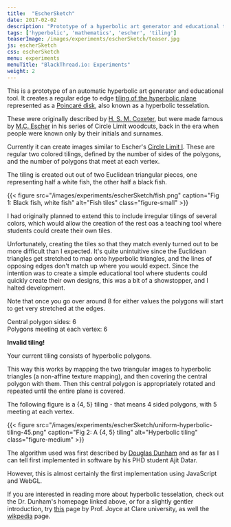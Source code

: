 ```yaml
---
title:  "EscherSketch"
date: 2017-02-02
description: "Prototype of a hyperbolic art generator and educational to h that creates a regular edge to edge tiling of the hyperbolic plane. If you are a fan of M.C Escher you will certainly recognise this from his Circle Limit series"
tags: ['hyperbolic', 'mathematics', 'escher', 'tiling']
teaserImage: /images/experiments/escherSketch/teaser.jpg
js: escherSketch
css: escherSketch
menu: experiments
menuTitle: "BlackThread.io: Experiments"
weight: 2
---
```

This is a prototype of an automatic hyperbolic art generator and educational tool.
It creates a regular edge to edge [tiling of the hyperbolic plane](https://en.wikipedia.org/wiki/Uniform_tilings_in_hyperbolic_plane)
represented as a [Poincaré disk](https://en.wikipedia.org/wiki/Poincar%C3%A9_disk_model),
also known as a hyperbolic tesselation.


These were originally described by
[H. S. M. Coxeter](https://en.wikipedia.org/wiki/Harold_Scott_MacDonald_Coxeter), but were made famous by [M.C. Escher](https://en.wikipedia.org/wiki/M._C._Escher)
in his series of Circle Limit woodcuts, back in the era when people were known only by their initials and surnames.

Currently it can create images similar to Escher's [Circle Limit I](https://www.wikiart.org/en/m-c-escher/circle-limit-i).
These are regular two colored tilings, defined by the number of sides of the polygons, and the
number of polygons that meet at each vertex.

The tiling is created out out of two Euclidean triangular pieces, one representing half a
white fish, the other half a black fish.

{{< figure src="/images/experiments/escherSketch/fish.png" caption="Fig 1: Black fish, white fish" alt="Fish tiles" class="figure-small" >}}

I had originally planned to extend this to include irregular tilings of several colors, which would
allow the creation of the rest oas a teaching tool where students could create their own tiles.

Unfortunately, creating the tiles so that they match evenly turned out to be more difficult than I expected.
It's quite unintuitive since the Euclidean triangles get stretched to map onto hyperbolic
triangles, and the lines of opposing edges don't match up where you would expect.
Since the intention was to create a simple educational tool where students could quickly create
their own designs, this was a bit of a showstopper, and I halted development.

Note that once you go over around 8 for either values the polygons will start to get very stretched at the edges.

<div id="controls">
  <div id="p-selection">
    <span>Central polygon sides: </span>
    <a href="#" id="p-down">
      <span class="fa fa-chevron-left" aria-hidden="true"></span>
    </a>
    <span id="p-value">6</span>
    <a href="#" id="p-up">
      <span class="fa fa-chevron-right" aria-hidden="true"></span>
    </a>
  </div>
  <div id="q-selection">
    <span>Polygons meeting at each vertex: </span>
    <a href="#" id="q-down">
      <span class="fa fa-chevron-left" aria-hidden="true"></span>
    </a>
    <span id="q-value">6</span>
    <a href="#" id="q-up">
      <span class="fa fa-chevron-right" aria-hidden="true"></span>
    </a>
  </div>
</div>

<p id="warn" class="hide"><strong>Invalid tiling!</strong></p>
<canvas id="canvas"></canvas>


Your current tiling consists of <span id="tiling-length"></span> hyperbolic polygons.

This way this works by mapping the two triangular images to hyperbolic triangles (a non-affine texture mapping), and then covering the central polygon with them.
Then this central polygon is appropriately rotated and repeated until the entire plane is covered.

The following figure is a {4, 5} tiling - that means 4 sided polygons, with 5 meeting at each vertex.

{{< figure src="/images/experiments/escherSketch/uniform-hyperbolic-tiling-45.png" caption="Fig 2: A {4, 5} tiling" alt="Hyperbolic tiling" class="figure-medium" >}}

The algorithm used was first described by [Douglas Dunham](https://www.d.umn.edu/~ddunham/) and as far as I can tell first implemented in software by his PHD student Ajit Datar.

However, this is almost certainly the first implementation using JavaScript and WebGL.

If you are interested in reading more about hyperbolic tesselation, check out the Dr. Dunham's homepage linked above, or for a slightly gentler introduction, try [this](https://mathcs.clarku.edu/~djoyce/poincare/poincare.html) page by Prof. Joyce at Clare university, as well the [wikpedia](https://en.wikipedia.org/wiki/Uniform_tilings_in_hyperbolic_plane) page.